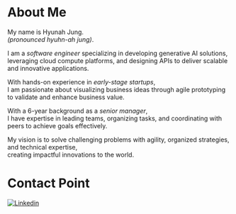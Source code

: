 # About Me
My name is Hyunah Jung.<br> 
_(pronounced hyuhn-ah jung)_.

I am a _software engineer_ specializing in developing generative AI solutions,<br>
leveraging cloud compute platforms, and designing APIs to deliver scalable and innovative applications.

With hands-on experience in _early-stage startups_,<br>
I am passionate about visualizing business ideas through agile prototyping to validate and enhance business value.

With a 6-year background as a _senior manager_,<br>
I have expertise in leading teams, organizing tasks, and coordinating with peers to achieve goals effectively.

My vision is to solve challenging problems with agility, organized strategies, and technical expertise,<br>
creating impactful innovations to the world.

# Contact Point
<a href="https://www.linkedin.com/in/hyunah-jung95/">
  <img
    alt="Linkedin"
    src="https://img.shields.io/badge/linkedin-0077B5?logo=linkedin&logoColor=white&style=flat"
  />
</a>


<!--
**hyunah-jung95/hyunah-jung95** is a ✨ _special_ ✨ repository because its `README.md` (this file) appears on your GitHub profile.

Here are some ideas to get you started:

- 🔭 I’m currently working on ...
- 🌱 I’m currently learning ...
- 👯 I’m looking to collaborate on ...
- 🤔 I’m looking for help with ...
- 💬 Ask me about ...
- 📫 How to reach me: ...
- 😄 Pronouns: ...
- ⚡ Fun fact: ...
-->
